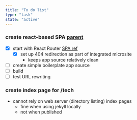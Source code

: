 ```yaml
---
title: "To do list"
type: "task"
state: "active"
---
```


### create react-based SPA [parent](user-story/user-can-view-a-thinkope)
+ [X] start with React Router
[SPA ref](https://github.com/rafgraph/spa-github-pages)
    + [X] set up 404 redirection as part of integrated microsite
        + keeps app source relatively clean
+ [ ] create simple boilerplate app source
+ [ ] build
+ [ ] test URL rewriting

### create index page for /tech
- cannot rely on web server (directory listing) index pages
    + fine when using jekyll locally
    - not when published

